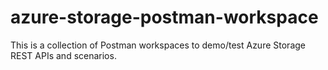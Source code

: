 # azure-storage-postman-workspace
This is a collection of Postman workspaces to demo/test Azure Storage REST APIs and scenarios.
